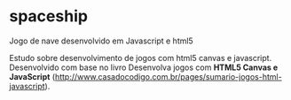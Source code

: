 # spaceship
Jogo de nave desenvolvido em Javascript e html5

Estudo sobre desenvolvimento de jogos com html5 canvas e javascript.
Desenvolvido com base no livro Desenvolva jogos com <b>HTML5 Canvas e JavaScript</b> (http://www.casadocodigo.com.br/pages/sumario-jogos-html-javascript).

